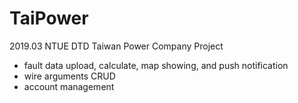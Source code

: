 # TaiPower
2019.03 NTUE DTD Taiwan Power Company Project

- fault data upload, calculate, map showing, and push notification
- wire arguments CRUD
- account management
